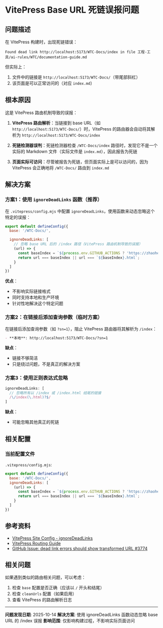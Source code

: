 # VitePress Base URL 死链误报问题

## 问题描述

在 VitePress 构建时，出现死链错误：

```
Found dead link http://localhost:5173/WTC-Docs/index in file 工程-工具/ai-rules/WTC/documentation-guide.md
```

但实际上：
1. 文件中的链接是 `http://localhost:5173/WTC-Docs/`（带尾部斜杠）
2. 该页面是可以正常访问的（对应 `index.md`）

## 根本原因

这是 VitePress 路由机制导致的误报：

1. **VitePress 路由解析**：当链接到 base URL（如 `http://localhost:5173/WTC-Docs/`）时，VitePress 的路由器会自动将其解析为 `http://localhost:5173/WTC-Docs/index`

2. **死链检测器误判**：死链检测器检查 `/WTC-Docs/index` 路径时，发现它不是一个实际的 Markdown 文件（实际文件是 `index.md`），因此报告为死链

3. **页面实际可访问**：尽管被报告为死链，但页面实际上是可以访问的，因为 VitePress 会正确地将 `/WTC-Docs/` 路由到 `index.md`

## 解决方案

### 方案1：使用 `ignoreDeadLinks` 函数（推荐）

在 `.vitepress/config.mjs` 中配置 `ignoreDeadLinks`，使用函数来动态忽略这个特定的误报：

```javascript
export default defineConfig({
  base: '/WTC-Docs/',

  ignoreDeadLinks: [
    // 忽略 base URL 后的 /index 路径（VitePress 路由机制导致的误报）
    (url) => {
      const baseIndex = `${process.env.GITHUB_ACTIONS ? 'https://zhaoheng666.github.io' : 'http://localhost:5173'}/WTC-Docs/index`;
      return url === baseIndex || url === `${baseIndex}.html`;
    }
  ]
})
```

**优点**：
- 不影响实际链接格式
- 同时支持本地和生产环境
- 针对性地解决这个特定问题

### 方案2：在链接后添加查询参数（临时方案）

在链接后添加查询参数（如 `?sn=1`），阻止 VitePress 路由器将其解析为 `/index`：

```markdown
- **本地**: http://localhost:5173/WTC-Docs/?sn=1
```

**缺点**：
- 链接不够简洁
- 只是绕过问题，不是真正的解决方案

### 方案3：使用正则表达式忽略

```javascript
ignoreDeadLinks: [
  // 忽略所有以 /index 或 /index.html 结尾的链接
  /\/index(\.html)?$/
]
```

**缺点**：
- 可能忽略其他真正的死链

## 相关配置

### 当前配置文件

`.vitepress/config.mjs`:
```javascript
export default defineConfig({
  base: '/WTC-Docs/',
  ignoreDeadLinks: [
    (url) => {
      const baseIndex = `${process.env.GITHUB_ACTIONS ? 'https://zhaoheng666.github.io' : 'http://localhost:5173'}/WTC-Docs/index`;
      return url === baseIndex || url === `${baseIndex}.html`;
    }
  ]
})
```

## 参考资料

- [VitePress Site Config - ignoreDeadLinks](https://vitepress.dev/reference/site-config#ignoredeadlinks)
- [VitePress Routing Guide](https://vitepress.dev/guide/routing)
- [GitHub Issue: dead link errors should show transformed URL #3774](https://github.com/vuejs/vitepress/issues/3774)

## 相关问题

如果遇到类似的路由相关问题，可以考虑：
1. 检查 `base` 配置是否正确（应该以 `/` 开头和结尾）
2. 检查 `cleanUrls` 配置（如果启用）
3. 查看 VitePress 的路由解析日志

---

**问题发现日期**: 2025-10-14
**解决方案**: 使用 ignoreDeadLinks 函数动态忽略 base URL 的 /index 误报
**影响范围**: 仅影响构建过程，不影响实际页面访问
